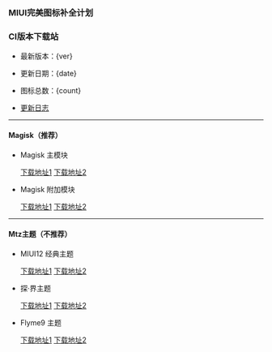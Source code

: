 　　
---

### MIUI完美图标补全计划

### CI版本下载站

- 最新版本：{ver}

- 更新日期：{date}

- 图标总数：{count}

- [更新日志](https://github.com/pzcn/MIUI-Adapted-Icons-Complement-Project/commits/main)

---

#### Magisk（推荐） 

- Magisk 主模块

  [下载地址1](https://miui.iconsx.tech/MIUI_Icons_{ver}.zip)    [下载地址2](https://miui.netlify.app/MIUI_Icons_{ver}.zip)

- Magisk 附加模块

  [下载地址1](https://miui.iconsx.tech/Icons_Addon_{ver}.zip)    [下载地址2](https://miui.netlify.app/Icons_Addon_{ver}.zip)

---
#### Mtz主题（不推荐）

- MIUI12 经典主题

  [下载地址1](https://miui.iconsx.tech/Default_{ver}.mtz)    [下载地址2](https://miui.netlify.app/Default_{ver}.mtz)

- 探·界主题

  [下载地址1](https://miui.iconsx.tech/Explore_{ver}.mtz)    [下载地址2](https://miui.netlify.app/Explore_{ver}.mtz)

- Flyme9 主题

  [下载地址1](https://miui.iconsx.tech/Flyme9_{ver}.mtz)    [下载地址2](https://miui.netlify.app/Flyme9_{ver}.mtz)
